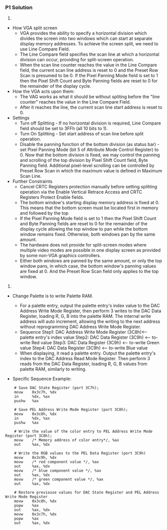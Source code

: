 ### P1 Solution

1. 
- How VGA split screen
   - VGA provides the ability to specify a horizontal division which divides the screen into two windows which can start at separate display memory addresses. To achieve the screen split, we need to use Line Compare Field. 
   - The Line Compare field specifies the scan line at which a horizontal division can occur, providing for split-screen operation. 
   - When the scan line counter reaches the value in the Line Compare field, the current scan line address is reset to 0 and the Preset Row Scan is presumed to be 0. If the Pixel Panning Mode field is set to 1 then the Pixel Shift Count and Byte Panning fields are reset to 0 for the remainder of the display cycle.
 -  How the VGA acts upon them:
    - The VAG works as what it should be without spliting before the "line counter" reaches the 
    value in the Line Compare Field. 
    - After it reaches the line, the current scan line start address is reset to 0.
 - Settings
   - Turn off Splitting - If no horizontal division is required, Line Compare field should be set to 3FFh (all 10 bits to 1). 
   - Turn On Splitting - Set start address of scan line before split operation. 
   - Disable the panning function of the bottom division (as status bar) - set Pixel Panning Mode (bit 5 of Attribute Mode Control Register) to 0. Now that the bottom division is fixed, we may control the panning and scrolling of the top division by Pixel Shift Count field, Byte Panning field. Additional pixel-level scrolling can be controlled by Preset Row Scan in which the maximum value is defined in Maximum Scan Line.
 - Further Constraints
   - Cancel CRTC Registers protection manually before setting splitting operation via the Enable Vertical Retrace Access and CRTC Registers Protect Enable fields. 
   - The bottom window's starting display memory address is fixed at 0. This means that the bottom screen must be located first in memory and followed by the top
   - If the Pixel Panning Mode field is set to 1 then the Pixel Shift Count and Byte Panning fields are reset to 0 for the remainder of the display cycle allowing the top window to pan while the bottom window remains fixed. Otherwise, both windows pan by the same amount.
   - The hardware does not provide for split-screen modes where multiple video modes are possible in one display screen as provided by some non-VGA graphics controllers. 
   - Either both windows are panned by the same amount, or only the top window pans, in which case, the bottom window's panning values are fixed at 0. And the Preset Row Scan field only applies to the top window.
   

1.  
- Change Palette is to write Palette RAM. 
  - For a palette entry, output the palette entry's index value to the DAC Address Write Mode Register, then perform 3 writes to the DAC Data Register, loading R, G, B into the palette RAM. The internal write address will auto increment, allowing the writing to the next address without reprogramming DAC Address Write Mode Register.
  - Sequence
    Step1: DAC Address Write Mode Register (3C8h)<-- palette entry's index value
    Step2: DAC Data Register (3C9h) <-- to-write Red value 
    Step3: DAC Data Register (3C9h) <-- to-write Green value 
    Step4: DAC Data Register (3C9h) <-- to-write Blue value
  - When displaying, it read a palette entry. Output the palette entry's index to the DAC Address Read Mode Register. Then perform 3 reads from the DAC Data Register, loading R, G, B values from palette RAM, similarly to writing.
  


- Specific Sequence Example:
```
    # Save DAC State Register (port 3C7h);
    movw    0x3c7h, %dx
    in      %dx, %ax
    pushw   %ax

    # Save PEL Address Write Mode Register (port 3C8h);
    movw    0x3c8h, %dx
    in      %dx, %ax
    pushw   %ax

    # Write the value of the color entry to PEL Address Write Mode Register (port 3C8h);
    movw    /* Memory address of color entry*/, %ax
    out     %ax, %dx

    # Write the RGB values to the PEL Data Register (port 3C9h)
    movw    0x3c9h, %dx
    movw    /* red component value */, %ax
    out     %ax, %dx
    movw    /* blue component value */, %ax
    out     %ax, %dx
    movw    /* green component value */, %ax
    out     %ax, %dx

    # Restore previouse values for DAC State Register and PEL Address Write Mode Register
    movw    0x3c8h, %dx
    popw    %ax
    out     %ax, %dx
    movw    0x3c7h, %dx
    popw    %ax
    out     %ax, %dx
```



 
 
